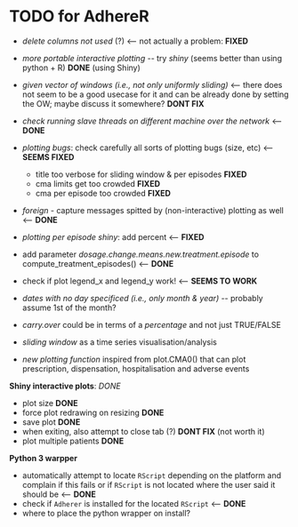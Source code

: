 # TODO for AdhereR

  - *delete columns not used* (?) <-- not actually a problem: **FIXED**
  - *more portable interactive plotting* -- try *shiny* (seems better than using python + R)  **DONE** (using Shiny)
  - *given vector of windows (i.e., not only uniformly sliding)*  <-- there does not seem to be a good usecase for it and can be already done by setting the OW; maybe discuss it somewhere? **DONT FIX**
  - *check running slave threads on different machine over the network* <-- **DONE**
  - *plotting bugs*: check carefully all sorts of plotting bugs (size, etc)  <-- **SEEMS FIXED**
    + title too verbose for sliding window & per episodes  **FIXED**
    + cma limits get too crowded  **FIXED**
    + cma per episode too crowded  **FIXED**
  - *foreign* - capture messages spitted by (non-interactive) plotting as well <-- **DONE**
  - *plotting per episode shiny*: add percent <-- **FIXED**
  - add parameter *dosage.change.means.new.treatment.episode* to compute_treatment_episodes() <-- **DONE**
  - check if plot legend_x and legend_y work! <-- **SEEMS TO WORK**
  
  - *dates with no day specificed (i.e., only month & year)* -- probably assume 1st of the month?
    
  - *carry.over* could be in terms of a *percentage* and not just TRUE/FALSE
  
  - *sliding window* as a time series visualisation/analysis
  
  - *new plotting function* inspired from plot.CMA0() that can plot prescription, dispensation, hospitalisation and adverse events
  
**Shiny interactive plots**:  *DONE*

  - plot size   **DONE**
  - force plot redrawing on resizing   **DONE**
  - save plot   **DONE**
  - when exiting, also attempt to close tab (?)   **DONT FIX** (not worth it)
  - plot multiple patients  **DONE**
  
**Python 3 warpper**

  - automatically attempt to locate `RScript` depending on the platform and complain if this fails or if `RScript` is not located where the user said it should be <-- **DONE**
  - check if `Adherer` is installed for the located `RScript` <-- **DONE**
  - where to place the python wrapper on install?
  